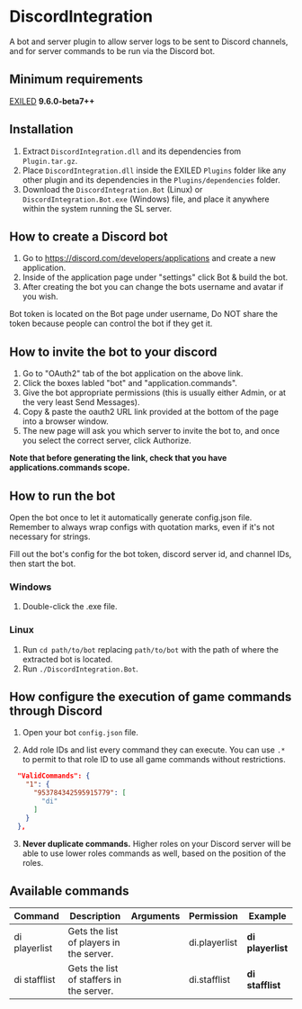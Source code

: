 # DiscordIntegration

A bot and server plugin to allow server logs to be sent to Discord channels, and for server commands to be run via the Discord bot.

## Minimum requirements
[EXILED](https://github.com/ExMod-Team/EXILED/releases) **9.6.0-beta7++**

## Installation
1. Extract `DiscordIntegration.dll` and its dependencies from `Plugin.tar.gz`.
2. Place `DiscordIntegration.dll` inside the EXILED `Plugins` folder like any other plugin and its dependencies in the `Plugins/dependencies` folder.
3. Download the `DiscordIntegration.Bot` (Linux) or `DiscordIntegration.Bot.exe` (Windows) file, and place it anywhere within the system running the SL server.

## How to create a Discord bot
1. Go to https://discord.com/developers/applications and create a new application.
2. Inside of the application page under "settings" click Bot & build the bot.
3. After creating the bot you can change the bots username and avatar if you wish.

Bot token is located on the Bot page under username, Do NOT share the token because people can control the bot if they get it.

## How to invite the bot to your discord
1. Go to "OAuth2" tab of the bot application on the above link.
2. Click the boxes labled "bot" and "application.commands".
3. Give the bot appropriate permissions (this is usually either Admin, or at the very least Send Messages).
4. Copy & paste the oauth2 URL link provided at the bottom of the page into a browser window.
5. The new page will ask you which server to invite the bot to, and once  you select the correct server, click Authorize.

**Note that before generating the link, check that you have applications.commands scope.**

## How to run the bot

Open the bot once to let it automatically generate config.json file.
Remember to always wrap configs with quotation marks, even if it's not necessary for strings.

Fill out the bot's config for the bot token, discord server id, and channel IDs, then start the bot.

### Windows

1. Double-click the .exe file.

### Linux

1. Run `cd path/to/bot` replacing `path/to/bot` with the path of where the extracted bot is located.
2. Run `./DiscordIntegration.Bot`.

## How configure the execution of game commands through Discord

1. Open your bot `config.json` file.

2. Add role IDs and list every command they can execute. You can use `.*` to permit to that role ID to use all game commands without restrictions.

```json
  "ValidCommands": {
    "1": {
      "953784342595915779": [
        "di"
      ]
    }
  },
 ```

3. **Never duplicate commands.** Higher roles on your Discord server will be able to use lower roles commands as well, based on the position of the roles.

## Available commands

| Command | Description | Arguments | Permission | Example |
| --- | --- | --- | --- | --- |
| di playerlist | Gets the list of players in the server. | | di.playerlist | **di playerlist** |
| di stafflist | Gets the list of staffers in the server. | | di.stafflist | **di stafflist** |
